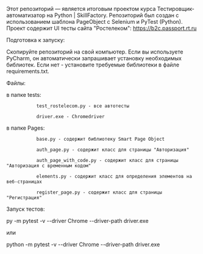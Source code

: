   Этот репозиторий — является итоговым проектом курса Тестировщик-автоматизатор на Python | SkillFactory.
Репозиторий был создан с использованием шаблона PageObject с Selenium и PyTest (Python).
Проект содержит UI тесты сайта "Ростелеком": https://b2c.passport.rt.ru

  Подготовка к запуску:

Скопируйте репозиторий на свой компьютер.
Если вы используете PyCharm, он автоматически запрашивает установку необходимых библиотек.
Если нет - установите требуемые библиотеки в файле requirements.txt.


Файлы:

в папке tests: 

               test_rostelecom.py - все автотесты

               driver.exe - Chromedriver

в папке Pages: 

               base.py - содержит библиотеку Smart Page Object

               auth_page.py - содержит класс для страницы "Авторизация"

               auth_page_with_code.py - содержит класс для страницы "Авторизация с временным кодом"

               elements.py - содержит класс для определения элементов на веб-страницах

               register_page.py - содержит класс для страницы "Регистрация"

Запуск тестов:

 py -m pytest -v --driver Chrome --driver-path driver.exe 
 
 или
 
 python -m pytest -v --driver Chrome --driver-path driver.exe
